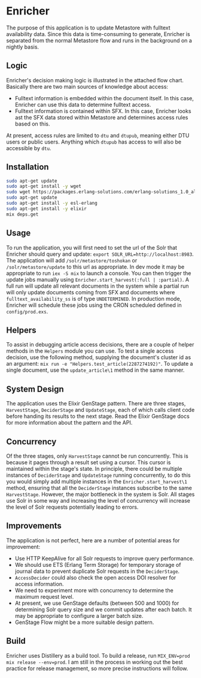 # Enricher

The purpose of this application is to update Metastore with fulltext availability data. Since this data is time-consuming to generate, Enricher is separated from the normal Metastore flow and runs in the background on a nightly basis.

## Logic

Enricher's decision making logic is illustrated in the attached flow chart. Basically there are two main sources of knowledge about access: 

  - Fulltext information is embedded within the document itself. In this case, Enricher can use this data to determine fulltext access.
  - Fulltext information is contained within SFX. In this case, Enricher looks ast the SFX data stored within Metastore and determines access rules based on this.

At present, access rules are limited to `dtu` and `dtupub`, meaning either DTU users or public users. Anything which `dtupub` has access to will also be accessible by `dtu`. 

## Installation

```bash
sudo apt-get update
sudo apt-get install -y wget
sudo wget https://packages.erlang-solutions.com/erlang-solutions_1.0_all.deb && dpkg -i erlang-solutions_1.0_all.deb
sudo apt-get update
sudo apt-get install -y esl-erlang
sudo apt-get install -y elixir
mix deps.get
```

## Usage

To run the application, you will first need to set the url of the Solr that Enricher should query and update: `export SOLR_URL=http://localhost:8983`. The application will add `/solr/metastore/toshokan` or `/solr/metastore/update` to this url as appropriate. In dev mode it may be appropriate to run `iex -S mix` to launch a console. You can then trigger the update jobs manually using `Enricher.start_harvest(:full | :partial)`. A full run will update all relevant documents in the system while a partial run will only update documents coming from SFX and documents where `fulltext_availability_ss` is of type `UNDETERMINED`. In production mode, Enricher will schedule these jobs using the CRON scheduled defined in `config/prod.exs`. 

## Helpers

To assist in debugging article access decisions, there are a couple of helper methods in the `Helpers` module you can use. To test a single access decision, use the following method, supplying the document's cluster id as an argument: `mix run -e "Helpers.test_article(2287274192)"`. To update a single document, use the `update_article\1` method in the same manner.

## System Design

The application uses the Elixir GenStage pattern. There are three stages, `HarvestStage`, `DeciderStage` and `UpdateStage`, each of which calls client code before handing its results to the next stage. Read the Elixir GenStage docs for more information about the pattern and the API.

## Concurrency

Of the three stages, only `HarvestStage` cannot be run concurrently. This is because it pages through a result set using a cursor. This cursor is maintained within the stage's state. In principle, there could be multiple instances of `DeciderStage` and `UpdateStage` running concurrently, to do this you would simply add multiple instances in the `Enricher.start_harvest\1` method, ensuring that all the `DeciderStage` instances subscribe to the same `HarvestStage`. However, the major bottleneck in the system is Solr. All stages use Solr in some way and increasing the level of concurrency will increase the level of Solr requests potentially leading to errors.

## Improvements

The application is not perfect, here are a number of potential areas for improvement:

  -  Use HTTP KeepAlive for all Solr requests to improve query performance.
  -  We should use ETS (Erlang Term Storage) for temporary storage of journal data to prevent duplicate Solr requests in the `DeciderStage`.
  -  `AccessDecider` could also check the open access DOI resolver for access information.
  -  We need to experiment more with concurrency to determine the maximum request level.
  -  At present, we use GenStage defaults (between 500 and 1000) for determining Solr query size and we commit updates after each batch. It may be appropriate to configure a larger batch size.
  -  GenStage Flow might be a more suitable design pattern.

## Build

Enricher uses Distillery as a build tool. To build a release, run `MIX_ENV=prod mix release --env=prod`. I am still in the process in working out the best practice for release management, so more precise instructions will follow.

